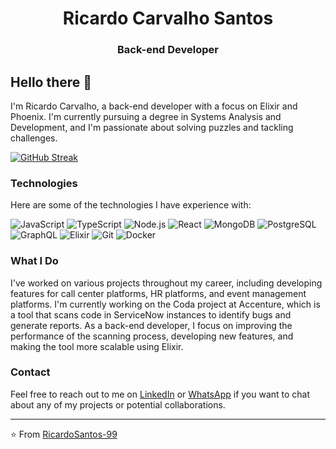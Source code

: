 <h1 align="center">Ricardo Carvalho Santos</h1>
<h3 align="center">Back-end Developer</h3>

## Hello there 👋

I'm Ricardo Carvalho, a back-end developer with a focus on Elixir and Phoenix. I'm currently pursuing a degree in Systems Analysis and Development, and I'm passionate about solving puzzles and tackling challenges.

[![GitHub Streak](https://github-readme-streak-stats.herokuapp.com/?user=RicardoSantos-99&theme=dark)](https://git.io/streak-stats)


### Technologies

Here are some of the technologies I have experience with:

![JavaScript](https://img.shields.io/badge/-JavaScript-333333?style=flat&logo=javascript)
![TypeScript](https://img.shields.io/badge/-TypeScript-333333?style=flat&logo=typescript)
![Node.js](https://img.shields.io/badge/-Node.js-333333?style=flat&logo=node.js)
![React](https://img.shields.io/badge/-React-333333?style=flat&logo=react)
![MongoDB](https://img.shields.io/badge/-MongoDB-333333?style=flat&logo=Mongodb)
![PostgreSQL](https://img.shields.io/badge/-PostgreSQL-333333?style=flat&logo=postgresql)
![GraphQL](https://img.shields.io/badge/-GraphQL-333333?style=flat&logo=graphql&logoColor=da0093)
![Elixir](https://img.shields.io/badge/-Elixir-333333?style=flat&logo=elixir&logoColor=4d305f)
![Git](https://img.shields.io/badge/-Git-333333?style=flat&logo=git)
![Docker](https://img.shields.io/badge/-Docker-333333?style=flat&logo=docker)

### What I Do

I've worked on various projects throughout my career, including developing features for call center platforms, HR platforms, and event management platforms. I'm currently working on the Coda project at Accenture, which is a tool that scans code in ServiceNow instances to identify bugs and generate reports. As a back-end developer, I focus on improving the performance of the scanning process, developing new features, and making the tool more scalable using Elixir.

### Contact

Feel free to reach out to me on [LinkedIn](https://www.linkedin.com/in/ricardo-carvalho-ba865a123/) or [WhatsApp](https://whats.link/ricardocarv) if you want to chat about any of my projects or potential collaborations.

---

⭐️ From [RicardoSantos-99](https://github.com/RicardoSantos-99)
